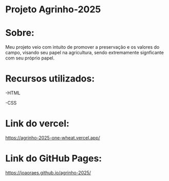 # Projeto Agrinho-2025

# Sobre: 
Meu projeto veio com intuito de promover a preservação e os valores do campo, visando seu papel na agricultura, sendo extremamente signficante com seu próprio papel.

# Recursos utilizados: 
-HTML

-CSS

# Link do vercel: 
https://agrinho-2025-one-wheat.vercel.app/

# Link do GitHub Pages: 
https://joaoraes.github.io/agrinho-2025/
